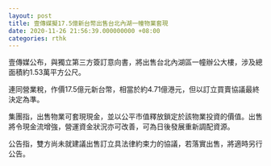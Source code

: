 ```yaml
---
layout: post
title: 壹傳媒擬17.5億新台幣出售台北內湖一幢物業套現
date: 2020-11-26 21:56:39.000000000 +08:00
categories: rthk
---
```


壹傳媒公布，與獨立第三方簽訂意向書，將出售台北內湖區一幢辦公大樓，涉及總面積約1.53萬平方公尺。

連同營業稅，作價17.5億元新台幣，相當於約4.71億港元，但以訂立買賣協議最終決定為準。

集團指，出售物業可套現現金，並以公平市值釋放鎖定於該物業投資的價值。出售將令現金流增強，營運資金狀況亦可改善，可為日後發展重新調配資源。

公告指，雙方尚未就建議出售訂立具法律約束力的協議，若落實出售，將適時另行公告。
